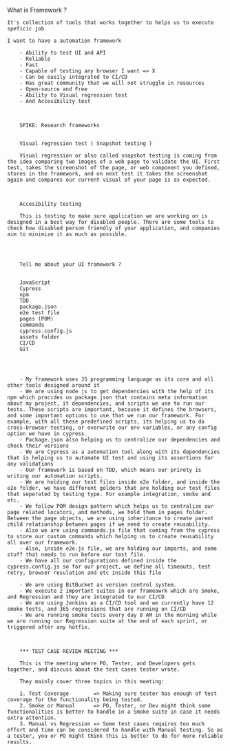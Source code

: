 What is Framework ?

	It's collection of tools that works together to helps us to execute speficic job

	I want to have a automation framework

		- Ability to test UI and API
		- Reliable
		- Fast
		- Capable of testing any browser I want => X
		- Can be easily integrated to CI/CD
		- Has great community that we will not struggle in resources
		- Open-source and Free
		- Ability to Visual regression test
		- And Accesibility test



		SPIKE: Research frameworks


		Visual regression test ( Snapshot testing )

		Visual regression or also called snapshot testing is coming from the idea comparing two images of a web page to validate the UI. First test, takes the screenshot of the page, or web component you defined, stores in the framework, and on next test it takes the screenshot again and compares our current visual of your page is as expected.



		Accesibility testing

		This is testing to make sure application we are working on is designed in a best way for disabled people. There are some tools to check how disabled person friendly of your application, and companies aim to minimize it as much as possible.




		Tell me about your UI framework ?


		JavaScript
		Cypress
		npm
		TDD
		package.json
		e2e test file
		pages (POM)
		commands
		cypress.config.js
		assets folder
		CI/CD
		Git




		- My framework uses JS programming language as its core and all other tools designed around it
		- We are using node js to get dependencies with the help of its npm which procides us package.json that contains meta information about my project, it dependencies, and scripts we use to run our tests. These scripts are important, because it defines the browsers, and some important options to use that we run our framework. For example, with all these predefined scripts, its helping us to do cross-browser testing, or overwrite our env variables, or any config option we have in cypress.
		- Package.json also helping us to centralize our dependencies and check their versions
		- We are Cypress as a automation tool along with its dependencies that is helping us to automate UI test and using its assertions for any validations
		- Our framework is based on TDD, which means our priroty is writing our automation scripts.
		- We are holding our test files inside e2e folder, and inside the e2e folder, we have different golders that are holding our test files that seperated by testing type. For example integration, smoke and etc.
		- We follow POM design pattern which helps us to centralize our page related locators, and methods, we hold them in pages folder. Between the page objects, we are using inheritance to create parent child relationship between pages if we need to create reusability.
		- Also we are using commands.js file that coming from the cypress to store our custom commands which helping us to create reusability all over our framework.
		- Also, inside e2e.js file, we are holding our imports, and some stuff that needs to run before our test file.
		- We have all our configurations defined inside the cypress.config.js so for our project, we define all timeouts, test retry, browser resulation and etc inside this file

		- We are using BitBucket as version control system.
		- We execute 2 important suites in our frameowrk which are Smoke, and Regression and they are integrated to our CI/CD
		- We are using Jenkins as a CI/CD tool and we currently have 12 smoke tests, and 365 regressions that are running on CI/CD
		- We are running smoke tests every day 8 AM in the morning while we are running our Regression suite at the end of each sprint, or triggered after any hotfix.



		*** TEST CASE REVIEW MEETING ***

		This is the meeting where PO, Tester, and Developers gets together, and discuss about the test cases tester wrote. 
		
		They mainly cover three topics in this meeting:

		1. Test Coverage		=> Making sure tester has enough of test coverage for the functionality being tested.
		2. Smoke or Manual 		=> PO, Tester, or Dev might think some functionalities is better to handle in a Smoke suite in case it needs extra attention.
		3. Manual vs Regression => Some test cases requires too much effort and time can be considered to handle with Manual testing. So as a tester, you or PO might think this is better to do for more reliable results.